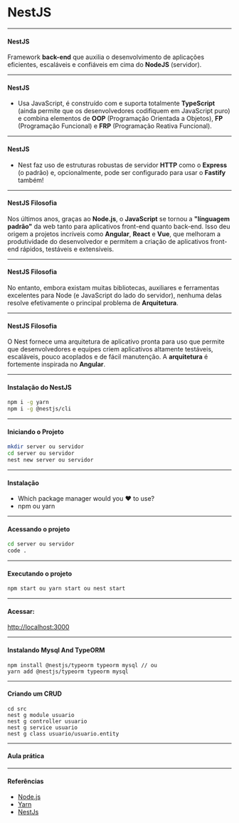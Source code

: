 # NestJS

---

#### NestJS

Framework **back-end** que auxilia o desenvolvimento de aplicações eficientes, escaláveis e confiáveis em cima do **NodeJS** (servidor).

---

#### NestJS

- Usa JavaScript, é construído com e suporta totalmente **TypeScript** (ainda permite que os desenvolvedores codifiquem em JavaScript puro) e combina elementos de **OOP** (Programação Orientada a Objetos), **FP** (Programação Funcional) e **FRP** (Programação Reativa Funcional).

---

#### NestJS

- Nest faz uso de estruturas robustas de servidor **HTTP** como o **Express** (o padrão) e, opcionalmente, pode ser configurado para usar o **Fastify** também!

---

#### NestJS Filosofia

Nos últimos anos, graças ao **Node.js**, o **JavaScript** se tornou a **"línguagem padrão"** da web tanto para aplicativos front-end quanto back-end. Isso deu origem a projetos incríveis como **Angular**, **React** e **Vue**, que melhoram a produtividade do desenvolvedor e permitem a criação de aplicativos front-end rápidos, testáveis ​​e extensíveis.

---

#### NestJS Filosofia

No entanto, embora existam muitas bibliotecas, auxiliares e ferramentas excelentes para Node (e JavaScript do lado do servidor), nenhuma delas resolve efetivamente o principal problema de **Arquitetura**.

---

#### NestJS Filosofia

O Nest fornece uma arquitetura de aplicativo pronta para uso que permite que desenvolvedores e equipes criem aplicativos altamente testáveis, escaláveis, pouco acoplados e de fácil manutenção. A **arquitetura** é fortemente inspirada no **Angular**.

---

#### Instalação do NestJS

```bash
npm i -g yarn
npm i -g @nestjs/cli
```

---

#### Iniciando o Projeto

```bash
mkdir server ou servidor
cd server ou servidor
nest new server ou servidor
```

---

#### Instalação

- Which package manager would you ❤️ to use?
- npm ou yarn

---

#### Acessando o projeto

```bash
cd server ou servidor
code .
```

---

#### Executando o projeto

```bash
npm start ou yarn start ou nest start
```

---

#### Acessar:

[http://localhost:3000](http://localhost:3000)

---

#### Instalando Mysql And TypeORM

```
npm install @nestjs/typeorm typeorm mysql // ou
yarn add @nestjs/typeorm typeorm mysql
```

---

#### Criando um CRUD

```
cd src
nest g module usuario
nest g controller usuario
nest g service usuario
nest g class usuario/usuario.entity
```

---

#### Aula prática

---

#### Referências

- [Node.js](https://nodejs.org/pt-br/about/)
- [Yarn](https://classic.yarnpkg.com/en/)
- [NestJs](https://nestjs.com/)
